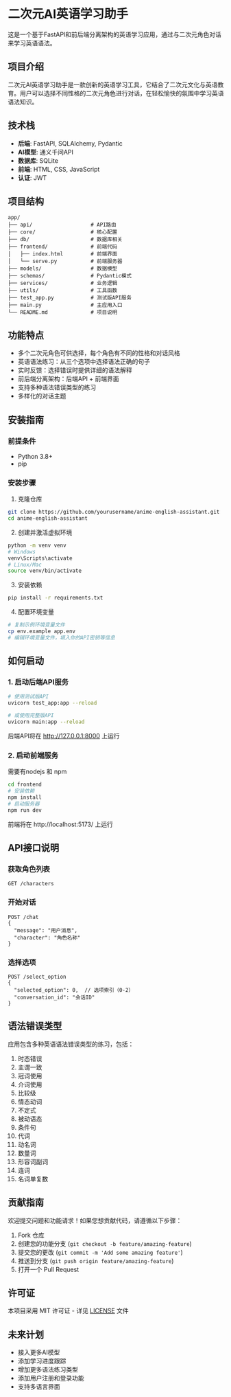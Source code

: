 # 二次元AI英语学习助手

这是一个基于FastAPI和前后端分离架构的英语学习应用，通过与二次元角色对话来学习英语语法。

## 项目介绍

二次元AI英语学习助手是一款创新的英语学习工具，它结合了二次元文化与英语教育。用户可以选择不同性格的二次元角色进行对话，在轻松愉快的氛围中学习英语语法知识。

## 技术栈

- **后端**: FastAPI, SQLAlchemy, Pydantic
- **AI模型**: 通义千问API
- **数据库**: SQLite
- **前端**: HTML, CSS, JavaScript
- **认证**: JWT

## 项目结构

```
app/
├── api/                   # API路由
├── core/                  # 核心配置
├── db/                    # 数据库相关
├── frontend/              # 前端代码
│   ├── index.html         # 前端界面
│   └── serve.py           # 前端服务器
├── models/                # 数据模型
├── schemas/               # Pydantic模式
├── services/              # 业务逻辑
├── utils/                 # 工具函数
├── test_app.py            # 测试版API服务
├── main.py                # 主应用入口
└── README.md              # 项目说明
```

## 功能特点

- 多个二次元角色可供选择，每个角色有不同的性格和对话风格
- 英语语法练习：从三个选项中选择语法正确的句子
- 实时反馈：选择错误时提供详细的语法解释
- 前后端分离架构：后端API + 前端界面
- 支持多种语法错误类型的练习
- 多样化的对话主题

## 安装指南

### 前提条件

- Python 3.8+
- pip

### 安装步骤

1. 克隆仓库
```bash
git clone https://github.com/yourusername/anime-english-assistant.git
cd anime-english-assistant
```

2. 创建并激活虚拟环境
```bash
python -m venv venv
# Windows
venv\Scripts\activate
# Linux/Mac
source venv/bin/activate
```

3. 安装依赖
```bash
pip install -r requirements.txt
```

4. 配置环境变量
```bash
# 复制示例环境变量文件
cp env.example app.env
# 编辑环境变量文件，填入你的API密钥等信息
```

## 如何启动

### 1. 启动后端API服务

```bash
# 使用测试版API
uvicorn test_app:app --reload

# 或使用完整版API
uvicorn main:app --reload
```

后端API将在 http://127.0.0.1:8000 上运行

### 2. 启动前端服务

需要有nodejs 和 npm
``` bash
cd frontend
# 安装依赖
npm install
# 启动服务器
npm run dev 
```


前端将在 http://localhost:5173/ 上运行

## API接口说明

### 获取角色列表

```
GET /characters
```

### 开始对话

```
POST /chat
{
  "message": "用户消息",
  "character": "角色名称"
}
```

### 选择选项

```
POST /select_option
{
  "selected_option": 0,  // 选项索引（0-2）
  "conversation_id": "会话ID"
}
```

## 语法错误类型

应用包含多种英语语法错误类型的练习，包括：

1. 时态错误
2. 主谓一致
3. 冠词使用
4. 介词使用
5. 比较级
6. 情态动词
7. 不定式
8. 被动语态
9. 条件句
10. 代词
11. 动名词
12. 数量词
13. 形容词副词
14. 连词
15. 名词单复数

## 贡献指南

欢迎提交问题和功能请求！如果您想贡献代码，请遵循以下步骤：

1. Fork 仓库
2. 创建您的功能分支 (`git checkout -b feature/amazing-feature`)
3. 提交您的更改 (`git commit -m 'Add some amazing feature'`)
4. 推送到分支 (`git push origin feature/amazing-feature`)
5. 打开一个 Pull Request

## 许可证

本项目采用 MIT 许可证 - 详见 [LICENSE](LICENSE) 文件

## 未来计划

- 接入更多AI模型
- 添加学习进度跟踪
- 增加更多语法练习类型
- 添加用户注册和登录功能
- 支持多语言界面 